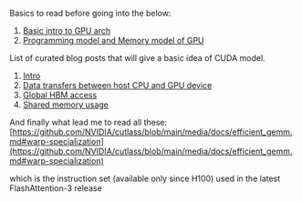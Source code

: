 Basics to read before going into the below:  
1. [Basic intro to GPU arch](https://docs.nvidia.com/cuda/cuda-c-programming-guide/index.html#)  
2. [Programming model and Memory model of GPU](https://docs.nvidia.com/cuda/cuda-c-programming-guide/index.html#programming-model)  
  
List of curated blog posts that will give a basic idea of CUDA model.  
  
1. [Intro](https://developer.nvidia.com/blog/even-easier-introduction-cuda/)  
2. [Data transfers between host CPU and GPU device](https://developer.nvidia.com/blog/how-overlap-data-transfers-cuda-cc/)  
3. [Global HBM access](https://developer.nvidia.com/blog/how-access-global-memory-efficiently-cuda-c-kernels/)  
4. [Shared memory usage](https://developer.nvidia.com/blog/using-shared-memory-cuda-cc/)  
  
And finally what lead me to read all these:  
[https://github.com/NVIDIA/cutlass/blob/main/media/docs/efficient_gemm.md#warp-specialization](https://github.com/NVIDIA/cutlass/blob/main/media/docs/efficient_gemm.md#warp-specialization)  
  
which is the instruction set (available only since H100) used in the latest FlashAttention-3 release